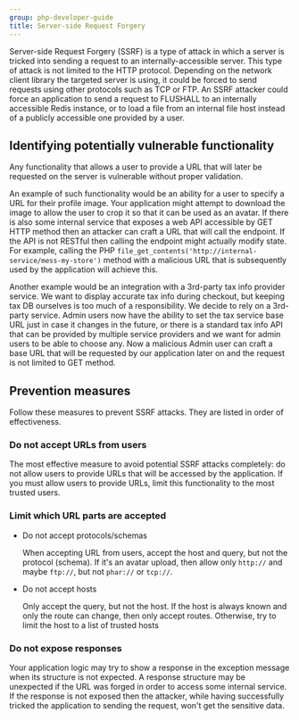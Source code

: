```yaml
---
group: php-developer-guide
title: Server-side Request Forgery
---
```


Server-side Request Forgery (SSRF) is a type of attack in which a server is tricked into sending a request to an
internally-accessible server. This type of attack is not limited to the HTTP protocol. Depending on the network client
library the targeted server is using, it could be forced to send requests using other protocols such as TCP or FTP.
An SSRF attacker could force an application to send a request to FLUSHALL to an internally accessible Redis
instance, or to load a file from an internal file host instead of a publicly accessible one provided by a user.

## Identifying potentially vulnerable functionality

Any functionality that allows a user to provide a URL that will later be requested on the server is vulnerable without
proper validation.

An example of such functionality would be an ability for a user to specify a URL for their profile image.
Your application might attempt to download the image to allow the user to crop it so that it can be used as an avatar.
If there is also some internal service that exposes a web API accessible by GET HTTP method then an attacker can
craft a URL that will call the endpoint. If the API is not RESTful then calling the endpoint might actually modify state.
For example, calling the PHP `file_get_contents('http://internal-service/mess-my-store')` method with a malicious URL
that is subsequently used by the application will achieve this.

Another example would be an integration with a 3rd-party tax info provider service. We want to display accurate tax
info during checkout, but keeping tax DB ourselves is too much of a responsibility. We decide to rely on a 3rd-party
service. Admin users now have the ability to set the tax service base URL just in case it changes in the future, or
there is a standard tax info API that can be provided by multiple service providers and we want for admin users
to be able to choose any. Now a malicious Admin user can craft a base URL that will be requested by our application
later on and the request is not limited to GET method.

## Prevention measures

Follow these measures to prevent SSRF attacks. They are listed in order of effectiveness.

### Do not accept URLs from users

The most effective measure to avoid potential SSRF attacks completely: do not allow users to provide URLs that will be
accessed by the application. If you must allow users to provide URLs, limit this functionality to the most trusted users.

### Limit which URL parts are accepted

*  Do not accept protocols/schemas

   When accepting URL from users, accept the host and query, but not the protocol (schema). If it's an avatar upload, then allow
   only `http://` and maybe `ftp://`, but not `phar://` or `tcp://`.

*  Do not accept hosts

   Only accept the query, but not the host. If the host is always known and only the route can change, then only accept routes.
   Otherwise, try to limit the host to a list of trusted hosts

### Do not expose responses

Your application logic may try to show a response in the exception message when its structure is not expected. A response
structure may be unexpected if the URL was forged in order to access some internal service. If the response is not exposed
then the attacker, while having successfully tricked the application to sending the request, won't get the sensitive data.
